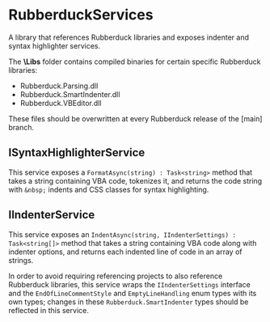 ﻿# RubberduckServices  
A library that references Rubberduck libraries and exposes indenter and syntax highlighter services.

The **\Libs** folder contains compiled binaries for certain specific Rubberduck libraries:

 - Rubberduck.Parsing.dll
 - Rubberduck.SmartIndenter.dll
 - Rubberduck.VBEditor.dll

These files should be overwritten at every Rubberduck release of the [main] branch.

## ISyntaxHighlighterService  
This service exposes a `FormatAsync(string) : Task<string>` method that takes a string containing VBA code, tokenizes it, and returns the code string with `&nbsp;` indents and CSS classes for syntax highlighting.

## IIndenterService  
This service exposes an `IndentAsync(string, IIndenterSettings) : Task<string[]>` method that takes a string containing VBA code along with indenter options, and returns each indented line of code in an array of strings.

In order to avoid requiring referencing projects to also reference Rubberduck libraries, this service wraps the `IIndenterSettings` interface and the `EndOfLineCommentStyle` and `EmptyLineHandling` enum types with its own types; changes in these `Rubberduck.SmartIndenter` types should be reflected in this service.